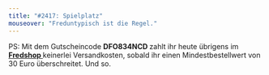 ```yaml
---
title: "#2417: Spielplatz"
mouseover: "Freduntypisch ist die Regel."
---
```


PS: 
Mit dem Gutscheincode <strong>DFO834NCD </strong>zahlt ihr heute übrigens im <a href="http://fred-o-mat.spreadshirt.net/" title="Fredshop"><strong>Fredshop </strong></a> keinerlei Versandkosten, sobald ihr einen Mindestbestellwert von 30 Euro überschreitet.
Und so.

